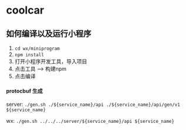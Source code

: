 # coolcar

## 如何编译以及运行小程序
1. `cd wx/miniprogram`
2. `npm install`
3. 打开小程序开发工具，导入项目
4. 点击工具 --> 构建npm
5. 点击编译


#### protocbuf 生成

server: `./gen.sh ./${service_name}/api ./${service_name}/api/gen/v1 ${service_name}`

wx: `./gen.sh ../../../server/${service_name}/api ${service_name}`